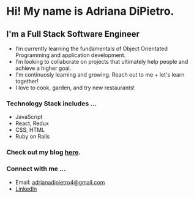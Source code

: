 # Hi! My name is Adriana DiPietro.

## I'm a Full Stack Software Engineer

-  I’m currently learning the fundamentals of Object Orientated Programming and application development. 
-  I’m looking to collaborate on projects that ultimately help people and achieve a higher goal. 
-  I'm continuosly learning and growing. Reach out to me + let's learn together! 
-  I love to cook, garden, and try new restaurants!

### Technology Stack includes ...
-  JavaScript
-  React, Redux
-  CSS, HTML
-  Ruby on Rails 

### Check out my blog [here](https://dev.to/am20dipi). 

### Connect with me ...
 -  Email: adrianadipietro4@gmail.com
 -  [LinkedIn](https://www.linkedin.com/in/adriana-dipietro)

